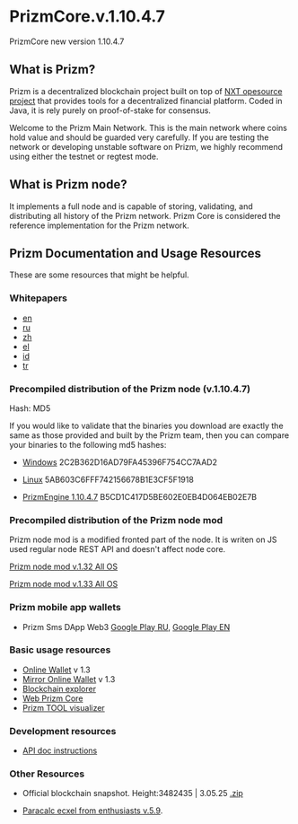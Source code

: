 # PrizmCore.v.1.10.4.7
PrizmCore new version 1.10.4.7

What is Prizm?
-------------

Prizm is a decentralized blockchain project built on top of [NXT opesource project](https://bitbucket.org/Jelurida/nxt/src) that provides tools for a decentralized financial platform. Coded in Java, it is rely purely on proof-of-stake for consensus.

Welcome to the Prizm Main Network. This is the main network where coins hold value and should be guarded very carefully. If you are testing the network or developing unstable software on Prizm, we highly recommend using either the testnet or regtest mode.

What is Prizm node?
-------------

It implements a full node and is capable of storing, validating, and distributing all history of the Prizm network. Prizm Core is considered the reference implementation for the Prizm network.

Prizm Documentation and Usage Resources
---------------

These are some resources that might be helpful.

### Whitepapers

* [en](https://tech.prizm.vip/files/prizm_wp_en.pdf)
* [ru](https://tech.prizm.vip/files/prizm_wp_ru.pdf)
* [zh](https://tech.prizm.vip/files/prizm_wp_zh.pdf)
* [el](https://tech.prizm.vip/files/prizm_wp_el.pdf)
* [id](https://tech.prizm.vip/files/prizm_wp_id.pdf)
* [tr](https://tech.prizm.vip/files/prizm_wp_tr.pdf)

### Precompiled distribution of the Prizm node (v.1.10.4.7)

Hash: MD5

If you would like to validate that the binaries you download are exactly the same as those provided and built by the Prizm team, then you can compare your binaries to the following md5 hashes:

* [Windows](https://tech.prizm.vip/files/prizm-dist-1.10.4.7-win.exe) 2C2B362D16AD79FA45396F754CC7AAD2
* [Linux](https://tech.prizm.vip/files/prizm-dist-1.10.4.7-linux.zip) 5AB603C6FFF742156678B1E3CF5F1918


* [PrizmEngine 1.10.4.7](https://tech.prizm.vip/files/PrizmEngine.jar) B5CD1C417D5BE602E0EB4D064EB02E7B


### Precompiled distribution of the Prizm node mod

Prizm node mod is a modified fronted part of the node. It is writen on JS used regular node REST API and doesn't affect node core.

[Prizm node mod v.1.32 All OS](https://tech.prizm.vip/files/PrizmCore_Mod_v.1.32.zip)

[Prizm node mod v.1.33 All OS](https://tech.prizm.vip/files/PrizmCore_Mod_v.1.33.zip)

### Prizm mobile app wallets

* Prizm Sms DApp Web3 [Google Play RU](https://play.google.com/store/apps/details?id=prizm.wallet&hl=ru), [Google Play EN](https://play.google.com/store/apps/details?id=prizm.wallet_en)

### Basic usage resources

* [Online Wallet](https://wallet.prizm.vip/) v 1.3
* [Mirror Online Wallet](https://mirror-prizm.vip/) v 1.3
* [Blockchain explorer](https://blockchain.prizm.vip/)
* [Web Prizm Core](https://core.prizm.vip/)
* [Prizm TOOL visualizer](https://tool-prizm.space/)

### Development resources

* [API doc instructions](https://blockchain.prizm.vip/api-doc/PRIZM_API.html)

### Other Resources

* Official blockchain snapshot. Height:3482435 | 3.05.25  [.zip](https://tech.prizm.vip/files/prizm_db_3482435H.zip)

* [Paracalc ecxel from enthusiasts v.5.9](https://tech.prizm.vip/files/PARACALC_5.9.xlsm).

